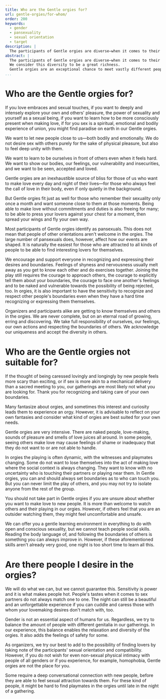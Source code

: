 ```yaml
---
title: Who are the Gentle orgies for?
url: gentle-orgies/for-whom/
order: 200
keywords:
  - gender
  - pansexuality
  - sexual orientation
  - target
description: |
  The participants of Gentle orgies are diverse—when it comes to their background, age, sexual experience, libido, relationship and family type, gender identity, lifestyle, social standing and financial situation.
abstract: |
  The participants of Gentle orgies are diverse—when it comes to their background, age, sexual experience, libido, relationship and family type, gender identity, lifestyle, social standing and financial situation – to name just a few things.
  We consider this diversity to be a great richness.
  Gentle orgies are an exceptional chance to meet vastly different people acceptingly, deeply and lovingly.
...
```


# Who are the Gentle orgies for?

If you love embraces and sexual touches, if you want to deeply and intensely explore your own and others' pleasure, the power of sexuality and yourself as a sexual being, if you want to learn how to be more consciously present when making love, if for you sex is a spiritual, emotional and bodily experience of union, you might find paradise on earth in our Gentle orgies.

We want to let new people close to us—both bodily and emotionally. 
We do not desire sex with others purely for the sake of physical pleasure, but also to feel deep unity with them.

We want to learn to be ourselves in front of others even when it feels hard.
We want to show our bodies, our feelings, our vulnerability and insecurities, and we want to be seen, accepted and loved.

Gentle orgies are an inexhaustible source of bliss for those of us who want to make love every day and night of their lives—for those who always feel the call of love in their body, even if only quietly in the background.

But Gentle orgies fit just as well for those who remember their sexuality only once a month and want someone close to them at those moments.
Being able to make love without commitments and duties is also freeing for many; to be able to press your lovers against your chest for a moment, then spread your wings and fly your own way. 

Most participants of Gentle orgies identify as pansexuals.
This does not mean that people of other orientations aren't welcome in the orgies.
The large number of pansexuals does, however, affect how our events are shaped.
It is naturally the easiest for those who are attracted to all kinds of people to be able to find interesting lovers for themselves. 

We encourage and support everyone in recognizing and expressing their desires and boundaries.
Feelings of shyness and nervousness usually melt away as you get to know each other and do exercises together.
Joining the play still requires the courage to approach others, the courage to explicitly tell them about your boundaries, the courage to face one another's feelings and to be naked and vulnerable towards the possibility of being rejected, too.
In orgies, it is also important to have the sensitivity to recognize and respect other people's boundaries even when they have a hard time recognizing or expressing them themselves.

Organizers and participants alike are getting to know themselves and others in the orgies.
We are never complete, but on an eternal road of growing, erring and discovering. 
We take full responsibility of ourselves, our feelings, our own actions and respecting the boundaries of others.
We acknowledge our uniqueness and accept the diversity in others. 

# Who are the Gentle orgies not suitable for? 

If the thought of being caressed lovingly and longingly by new people feels more scary than exciting, or if sex is more akin to a mechanical delivery than a sacred meeting to you, our gatherings are most likely not what you are looking for.
Thank you for recognizing and taking care of your own boundaries.

Many fantasize about orgies, and sometimes this interest and curiosity leads them to experience an orgy.
However, it is advisable to reflect on your own fantasies and consider what kind of orgies are best suited for your own needs.

Gentle orgies are very intensive.
There are naked people, love-making, sounds of pleasure and smells of love juices all around.
In some people, seeing others make love may cause feelings of shame or inadequacy that they do not want to or are not able to handle. 

In orgies the playing is often dynamic, with the witnesses and playmates changing.
Some do not want to lose themselves into the act of making love where the social context is always changing.
They want to know with no uncertainty who is touching their partners or playing near them.
In Gentle orgies, you can and should always set boundaries as to who can touch you.
But you can never limit the play of others, and you may not try to isolate anyone from the rest of the group.

You should not take part in Gentle orgies if you are unsure about whether you want to make love to new people.
It is more than welcome to watch others and their playing in our orgies.
However, if others feel that you are an outsider watching them, they might feel uncomfortable and unsafe. 

We can offer you a gentle learning environment in everything to do with open and conscious sexuality, but we cannot teach people social skills.
Reading the body language of, and following the boundaries of others is something you can always improve in.
However, if these aforementioned skills aren't already very good, one night is too short time to learn all this. 

# Are there people I desire in the orgies?

We will do what we can, but we cannot guarantee this.
Sensitivity is power and it is what makes people hot.
People's tastes when it comes to sex partners do not always match one to one.
The night can still be a beautiful and an unforgettable experience if you can cuddle and caress those with whom your lovemaking desires don't match with, too.

Gender is not an essential aspect of humans for us.
Regardless, we try to balance the amount of people with different genitalia in our gatherings.
In our experience, this balance enables the relaxation and diversity of the orgies.
It also adds the feelings of safety for some.

As organizers, we try our best to add to the possibility of finding lovers by taking note of the participants' sexual orientation and compatibility.
However, if you do not wish for even non-sexual physical intimacy with people of all genders or if you experience, for example, homophobia, Gentle orgies are not the place for you.

Some require a deep conversational connection with new people, before they are able to feel sexual attraction towards them.
For these kind of people, it might be hard to find playmates in the orgies until late in the night of a gathering.
